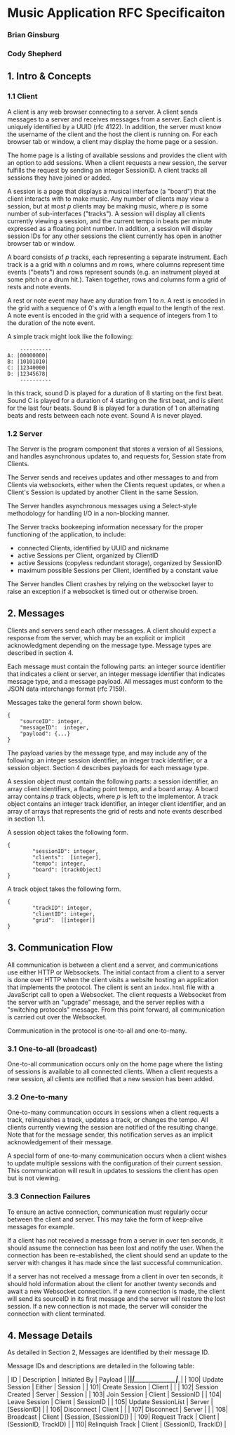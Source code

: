 # Music Application RFC Specificaiton

### Brian Ginsburg

### Cody Shepherd

## 1. Intro & Concepts

### 1.1 Client

A client is any web browser connecting to a server. A client sends messages
to a server and receives messages from a server. Each client is uniquely
identified by a UUID (rfc 4122). In addition, the server must know the username of the
client and the host the client is running on. For each browser tab or
window, a client may display the home page or a session.

The home page is a listing of available sessions and provides the client
with an option to add sessions. When a client requests a new session, the
server fulfills the request by sending an integer SessionID. A client tracks
all sessions they have joined or added.

A session is a page that displays a musical interface (a "board") that the
client interacts with to make music. Any number of clients may view a
session, but at most *p* clients may be making music, where *p* is some
number of sub-interfaces ("tracks"). A session will display all clients
currently viewing a session, and the current tempo in beats per minute
expressed as a floating point number. In addition, a session will display
session IDs for any other sessions the client currently has open in another
browser tab or window.

A board consists of *p* tracks, each representing a separate instrument.
Each track is a a grid with *n* columns and *m* rows, where columns
represent time events ("beats") and rows represent sounds (e.g. an
instrument played at some pitch or a drum hit.). Taken together, rows and
columns form a grid of rests and note events.

A rest or note event may have any duration from 1 to *n*. A rest is encoded
in the grid with a sequence of 0's with a length equal to the length of the
rest. A note event is encoded in the grid with a sequence of integers from 1
to the duration of the note event.

A simple track might look like the following:
```
    ----------
A: |00000000|
B: |10101010|
C: |12340000|
D: |12345678|
    ----------
```

In this track, sound D is played for a duration of 8 starting on the first
beat. Sound C is played for a duration of 4 starting on the first beat, and
is silent for the last four beats. Sound B is played for a duration of 1 on
alternating beats and rests between each note event. Sound A is never played.

### 1.2 Server

The Server is the program component that stores a version of all Sessions, and
handles asynchronous updates to, and requests for, Session state from Clients.

The Server sends and receives updates and other messages to and from Clients
via websockets, either when the Clients request updates, or when a Client's 
Session is updated by another Client in the same Session.

The Server handles asynchronous messages using a Select-style methodology for
handling I/O in a non-blocking manner.

The Server tracks bookeeping information necessary for the proper functioning of
the application, to include: 
- connected Clients, identified by UUID and nickname
- active Sessions per Client, organized by ClientID 
- active Sessions (copyless redundant storage), organized by SessionID
- maximum possible Sessions per Client, identified by a constant value

The Server handles Client crashes by relying on the websocket layer to raise an
exception if a websocket is timed out or otherwise broen.

## 2. Messages

Clients and servers send each other messages. A client should expect a
response from the server, which may be an explicit or implicit
acknowledgment depending on the message type. Message types are described in
section 4.

Each message must contain the following parts: an integer source identifier
that indicates a client or server, an integer message identifier that
indicates message type, and a message payload. All messages must conform to
the JSON data interchange format (rfc 7159).

Messages take the general form shown below.
    
```
{
    "sourceID": integer,
    "messageID":  integer,
    "payload": {...}
}
```

The payload varies by the message type, and may include any of the
following: an integer session identifier, an integer track identifier, or a
session object. Section 4 describes payloads for each message type.
    
A session object must contain the following parts: a session identifier, an
array client identifiers, a floating point tempo, and a board array. A board
array contains *p* track objects, where *p* is left to the implementor. A
track object contains an integer track identifier, an integer client
identifier, and an array of arrays that represents the grid of rests and
note events described in section 1.1.

A session object takes the following form.

```
{
        "sessionID": integer,
        "clients":  [integer],
        "tempo": integer,
        "board": [trackObject]
}
```

A track object takes the following form.
```
{
        "trackID": integer,
        "clientID": integer,
        "grid":  [[integer]]
}
```
    
    
## 3. Communication Flow

All communication is between a client and a server, and communications use
either HTTP or Websockets. The initial contact from a client to a server is
done over HTTP when the client visits a website hosting an application that
implements the protocol. The client is sent an `index.html` file with a
JavaScript call to open a Websocket. The client requests a Websocket from
the server with an "upgrade" message, and the server replies with a
"switching protocols" message. From this point forward, all communication is
carried out over the Websocket.

Communication in the protocol is one-to-all and one-to-many. 

### 3.1 One-to-all (broadcast)

One-to-all communication occurs only on the home page where the listing of
sessions is available to all connected clients. When a client requests a new
session, all clients are notified that a new session has been added.

### 3.2 One-to-many

One-to-many communcation occurs in sessions when a client requests a track,
relinquishes a track, updates a track, or changes the tempo. All clients
currently viewing the session are notified of the resulting change. Note
that for the message sender, this notification serves as an implicit
acknowledgement of their message.

A special form of one-to-many communication occurs when a client wishes to
update multiple sessions with the configuration of their current session.
This communication will result in updates to sessions the client has open
but is not viewing.

### 3.3 Connection Failures

To ensure an active connection, communication must regularly occur between
the client and server. This may take the form of keep-alive messages for
example.

If a client has not received a message from a server in over ten seconds, it
should assume the connection has been lost and notify the user. When the
connection has been re-established, the client should send an update to the
server with changes it has made since the last successful communication.

If a server has not received a message from a client in over ten seconds, it
should hold information about the client for another twenty seconds and
await a new Websocket connection. If a new connection is made, the client
will send its sourceID in its first message and the server will restore the
lost session. If a new connection is not made, the server will consider the
connection with client terminated.

## 4. Message Details
As detailed in Section 2, Messages are identified by their message ID. 

Message IDs and descriptions are detailed in the following table:

| ID | Description | Initiated By | Payload |
|____|_____________|______________|__________|
| 100| Update Session     | Either | Session                |
| 101| Create Session     | Client | |
| 102| Session Created    | Server | Session                |
| 103| Join Session       | Client | SessionID              |
| 104| Leave Session      | Client | SessionID              |
| 105| Update SessionList | Server | [SessionID]            |
| 106| Disconnect         | Client | |
| 107| Disconnect         | Server | |
| 108| Broadcast          | Client | (Session, [SessionID]) |
| 109| Request Track      | Client | (SessionID, TrackID)   |
| 110| Relinquish Track   | Client | (SessionID, TrackID)   |